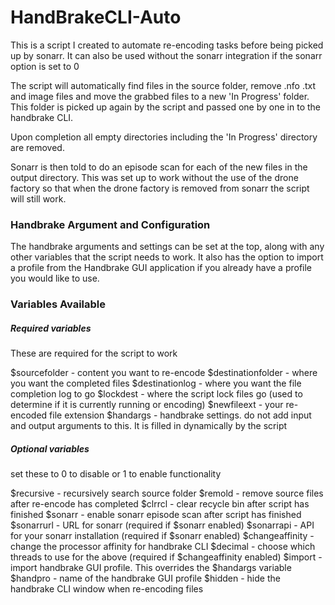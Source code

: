 # HandBrakeCLI-Auto

This is a script I created to automate re-encoding tasks before being picked up by sonarr.
It can also be used without the sonarr integration if the sonarr option is set to 0

The script will automatically find files in the source folder, remove .nfo .txt and image files and move the grabbed files to a new 'In Progress' folder.
This folder is picked up again by the script and passed one by one in to the handbrake CLI.

Upon completion all empty directories including the 'In Progress' directory are removed.

Sonarr is then told to do an episode scan for each of the new files in the output directory.
This was set up to work without the use of the drone factory so that when the drone factory is removed from sonarr the script will still work.

### Handbrake Argument and Configuration

The handbrake arguments and settings can be set at the top, along with any other variables that the script needs to work.
It also has the option to import a profile from the Handbrake GUI application if you already have a profile you would like to use.

### Variables Available
##### Required variables
These are required for the script to work

$sourcefolder - content you want to re-encode
$destinationfolder - where you want the completed files
$destinationlog - where you want the file completion log to go
$lockdest - where the script lock files go (used to determine if it is currently running or encoding)
$newfileext - your re-encoded file extension
$handargs - handbrake settings. do not add input and output arguments to this. It is filled in dynamically by the script

##### Optional variables
set these to 0 to disable or 1 to enable functionality

$recursive - recursively search source folder
$remold - remove source files after re-encode has completed
$clrrcl - clear recycle bin after script has finished
$sonarr - enable sonarr episode scan after script has finished
    $sonarrurl - URL for sonarr (required if $sonarr enabled)
    $sonarrapi - API for your sonarr installation (required if $sonarr enabled)
$changeaffinity - change the processor affinity for handbrake CLI
    $decimal - choose which threads to use for the above (required if $changeaffinity enabled)
$import - import handbrake GUI profile. This overrides the $handargs variable
    $handpro - name of the handbrake GUI profile
$hidden - hide the handbrake CLI window when re-encoding files
